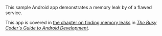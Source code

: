 This sample Android app demonstrates
a memory leak by of a flawed service.

This app is covered in 
[the chapter on finding memory leaks](https://commonsware.com/Android/previews/finding-memory-leaks)
in [*The Busy Coder's Guide to Android Development*](https://commonsware.com/Android/).

